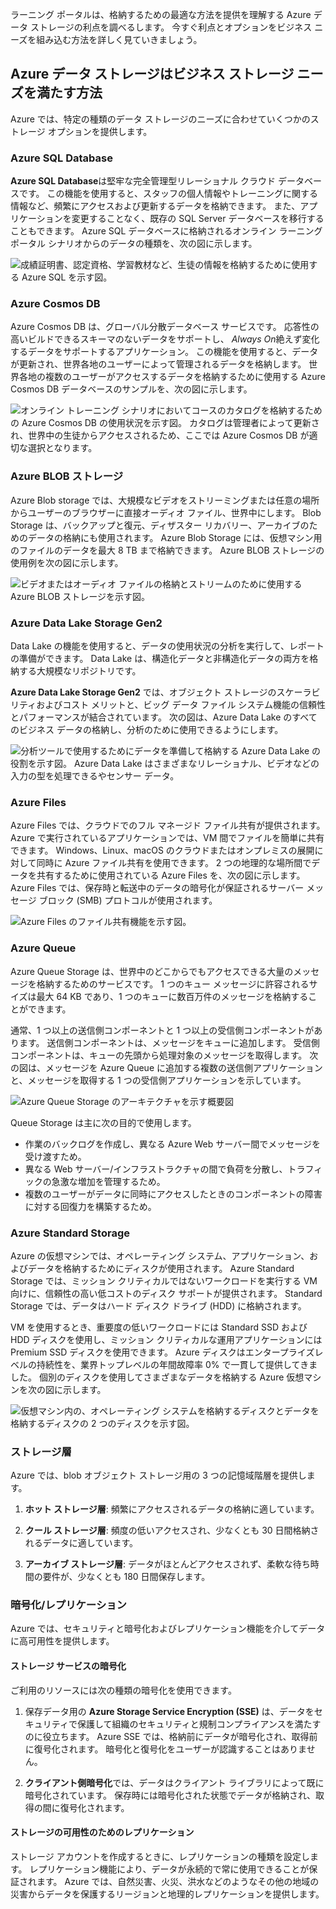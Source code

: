 ラーニング ポータルは、格納するための最適な方法を提供を理解する Azure データ ストレージの利点を調べるします。 今すぐ利点とオプションをビジネス ニーズを組み込む方法を詳しく見ていきましょう。

## <a name="how-azure-data-storage-can-meet-your-business-storage-needs"></a>Azure データ ストレージはビジネス ストレージ ニーズを満たす方法

Azure では、特定の種類のデータ ストレージのニーズに合わせていくつかのストレージ オプションを提供します。

### <a name="azure-sql-database"></a>Azure SQL Database

**Azure SQL Database**は堅牢な完全管理型リレーショナル クラウド データベースです。 この機能を使用すると、スタッフの個人情報やトレーニングに関する情報など、頻繁にアクセスおよび更新するデータを格納できます。 また、アプリケーションを変更することなく、既存の SQL Server データベースを移行することもできます。 Azure SQL データベースに格納されるオンライン ラーニング ポータル シナリオからのデータの種類を、次の図に示します。

![成績証明書、認定資格、学習教材など、生徒の情報を格納するために使用する Azure SQL を示す図。](../media/3-Azure_SQL.png)

### <a name="azure-cosmos-db"></a>Azure Cosmos DB

Azure Cosmos DB は、グローバル分散データベース サービスです。 応答性の高いビルドできるスキーマのないデータをサポートし、 *Always On*絶えず変化するデータをサポートするアプリケーション。 この機能を使用すると、データが更新され、世界各地のユーザーによって管理されるデータを格納します。 世界各地の複数のユーザーがアクセスするデータを格納するために使用する Azure Cosmos DB データベースのサンプルを、次の図に示します。

![オンライン トレーニング シナリオにおいてコースのカタログを格納するための Azure Cosmos DB の使用状況を示す図。 カタログは管理者によって更新され、世界中の生徒からアクセスされるため、ここでは Azure Cosmos DB が適切な選択となります。](../media/3-Azure_cosmos_db.png)

### <a name="azure-blob-storage"></a>Azure BLOB ストレージ

Azure Blob storage では、大規模なビデオをストリーミングまたは任意の場所からユーザーのブラウザーに直接オーディオ ファイル、世界中にします。 Blob Storage は、バックアップと復元、ディザスター リカバリー、アーカイブのためのデータの格納にも使用されます。 Azure Blob Storage には、仮想マシン用のファイルのデータを最大 8 TB まで格納できます。 Azure BLOB ストレージの使用例を次の図に示します。

![ビデオまたはオーディオ ファイルの格納とストリームのために使用する Azure BLOB ストレージを示す図。](../media/3-Azure_blob.png)

### <a name="azure-data-lake-storage-gen2"></a>Azure Data Lake Storage Gen2

Data Lake の機能を使用すると、データの使用状況の分析を実行して、レポートの準備ができます。 Data Lake は、構造化データと非構造化データの両方を格納する大規模なリポジトリです。

**Azure Data Lake Storage Gen2** では、オブジェクト ストレージのスケーラビリティおよびコスト メリットと、ビッグ データ ファイル システム機能の信頼性とパフォーマンスが結合されています。 次の図は、Azure Data Lake のすべてのビジネス データの格納し、分析のために使用できるようにします。

![分析ツールで使用するためにデータを準備して格納する Azure Data Lake の役割を示す図。 Azure Data Lake はさまざまなリレーショナル、ビデオなどの入力の型を処理できるやセンサー データ。](../media/3-Data_lake_store_concept.png)

### <a name="azure-files"></a>Azure Files

Azure Files では、クラウドでのフル マネージド ファイル共有が提供されます。 Azure で実行されているアプリケーションでは、VM 間でファイルを簡単に共有できます。 Windows、Linux、macOS のクラウドまたはオンプレミスの展開に対して同時に Azure ファイル共有を使用できます。 2 つの地理的な場所間でデータを共有するために使用されている Azure Files を、次の図に示します。 Azure Files では、保存時と転送中のデータの暗号化が保証されるサーバー メッセージ ブロック (SMB) プロトコルが使用されます。

![Azure Files のファイル共有機能を示す図。 ](../media/3-Azure_Files.png)

### <a name="azure-queue"></a>Azure Queue

Azure Queue Storage は、世界中のどこからでもアクセスできる大量のメッセージを格納するためのサービスです。 1 つのキュー メッセージに許容されるサイズは最大 64 KB であり、1 つのキューに数百万件のメッセージを格納することができます。

通常、1 つ以上の送信側コンポーネントと 1 つ以上の受信側コンポーネントがあります。 送信側コンポーネントは、メッセージをキューに追加します。 受信側コンポーネントは、キューの先頭から処理対象のメッセージを取得します。 次の図は、メッセージを Azure Queue に追加する複数の送信側アプリケーションと、メッセージを取得する 1 つの受信側アプリケーションを示しています。

![Azure Queue Storage のアーキテクチャを示す概要図](../media/3-Azure_Queue.png)

Queue Storage は主に次の目的で使用します。

- 作業のバックログを作成し、異なる Azure Web サーバー間でメッセージを受け渡すため。
- 異なる Web サーバー/インフラストラクチャの間で負荷を分散し、トラフィックの急激な増加を管理するため。
- 複数のユーザーがデータに同時にアクセスしたときのコンポーネントの障害に対する回復力を構築するため。

### <a name="azure-standard-storage"></a>Azure Standard Storage

Azure の仮想マシンでは、オペレーティング システム、アプリケーション、およびデータを格納するためにディスクが使用されます。 Azure Standard Storage では、ミッション クリティカルではないワークロードを実行する VM 向けに、信頼性の高い低コストのディスク サポートが提供されます。 Standard Storage では、データはハード ディスク ドライブ (HDD) に格納されます。

VM を使用するとき、重要度の低いワークロードには Standard SSD および HDD ディスクを使用し、ミッション クリティカルな運用アプリケーションには Premium SSD ディスクを使用できます。 Azure ディスクはエンタープライズレベルの持続性を、業界トップレベルの年間故障率 0% で一貫して提供してきました。 個別のディスクを使用してさまざまなデータを格納する Azure 仮想マシンを次の図に示します。

![仮想マシン内の、オペレーティング システムを格納するディスクとデータを格納するディスクの 2 つのディスクを示す図。](../media/3-Azure_disks.png)

### <a name="storage-tiers"></a>ストレージ層

Azure では、blob オブジェクト ストレージ用の 3 つの記憶域階層を提供します。

1. **ホット ストレージ層**: 頻繁にアクセスされるデータの格納に適しています。 

1. **クール ストレージ層**: 頻度の低いアクセスされ、少なくとも 30 日間格納されるデータに適しています。

1. **アーカイブ ストレージ層**: データがほとんどアクセスされず、柔軟な待ち時間の要件が、少なくとも 180 日間保存します。

### <a name="encryptionreplication"></a>暗号化/レプリケーション

Azure では、セキュリティと暗号化およびレプリケーション機能を介してデータに高可用性を提供します。

#### <a name="encryption-for-storage-services"></a>ストレージ サービスの暗号化

ご利用のリソースには次の種類の暗号化を使用できます。

1. 保存データ用の **Azure Storage Service Encryption (SSE)** は、データをセキュリティで保護して組織のセキュリティと規制コンプライアンスを満たすのに役立ちます。 Azure SSE では、格納前にデータが暗号化され、取得前に復号化されます。 暗号化と復号化をユーザーが認識することはありません。

1. **クライアント側暗号化**では、データはクライアント ライブラリによって既に暗号化されています。 保存時には暗号化された状態でデータが格納され、取得の間に復号化されます。

#### <a name="replication-for-storage-availability"></a>ストレージの可用性のためのレプリケーション

ストレージ アカウントを作成するときに、レプリケーションの種類を設定します。 レプリケーション機能により、データが永続的で常に使用できることが保証されます。 Azure では、自然災害、火災、洪水などのようなその他の地域の災害からデータを保護するリージョンと地理的レプリケーションを提供します。